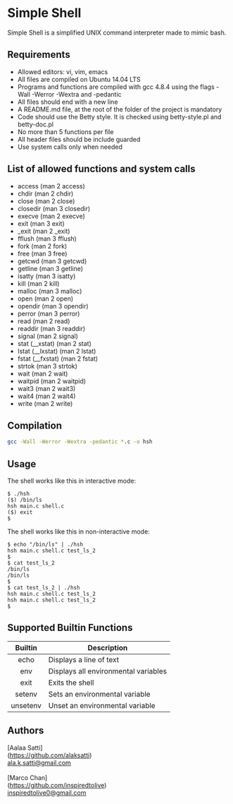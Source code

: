 # Simple Shell

Simple Shell is a simplified UNIX command interpreter made to mimic bash.

## Requirements

* Allowed editors: vi, vim, emacs
* All files are compiled on Ubuntu 14.04 LTS
* Programs and functions are compiled with gcc 4.8.4 using the flags -Wall -Werror -Wextra and -pedantic
* All files should end with a new line
* A README.md file, at the root of the folder of the project is mandatory
* Code should use the Betty style. It is checked using betty-style.pl and betty-doc.pl
* No more than 5 functions per file
* All header files should be include guarded
* Use system calls only when needed

## List of allowed functions and system calls

* access (man 2 access)
* chdir (man 2 chdir)
* close (man 2 close)
* closedir (man 3 closedir)
* execve (man 2 execve)
* exit (man 3 exit)
* _exit (man 2 _exit)
* fflush (man 3 fflush)
* fork (man 2 fork)
* free (man 3 free)
* getcwd (man 3 getcwd)
* getline (man 3 getline)
* isatty (man 3 isatty)
* kill (man 2 kill)
* malloc (man 3 malloc)
* open (man 2 open)
* opendir (man 3 opendir)
* perror (man 3 perror)
* read (man 2 read)
* readdir (man 3 readdir)
* signal (man 2 signal)
* stat (__xstat) (man 2 stat)
* lstat (__lxstat) (man 2 lstat)
* fstat (__fxstat) (man 2 fstat)
* strtok (man 3 strtok)
* wait (man 2 wait)
* waitpid (man 2 waitpid)
* wait3 (man 2 wait3)
* wait4 (man 2 wait4)
* write (man 2 write)

## Compilation

```bash
gcc -Wall -Werror -Wextra -pedantic *.c -o hsh
```

## Usage
The shell works like this in interactive mode:

```
$ ./hsh
($) /bin/ls
hsh main.c shell.c
($) exit
$
```

The shell works like this in non-interactive mode:

```
$ echo "/bin/ls" | ./hsh
hsh main.c shell.c test_ls_2
$
$ cat test_ls_2
/bin/ls
/bin/ls
$
$ cat test_ls_2 | ./hsh
hsh main.c shell.c test_ls_2
hsh main.c shell.c test_ls_2
$
```


## Supported Builtin Functions

| Builtin | Description |
|:-------:| ----------- |
| echo | Displays a line of text |
| env | Displays all environmental variables |
| exit | Exits the shell |
| setenv | Sets an environmental variable |
| unsetenv | Unset an environmental variable |

## Authors

[Aalaa Satti]<br>(https://github.com/alaksatti)<br><ala.k.satti@gmail.com><br><br>
[Marco Chan]<br>(https://github.com/inspiredtolive)<br><inspiredtolive0@gmail.com><vr>

